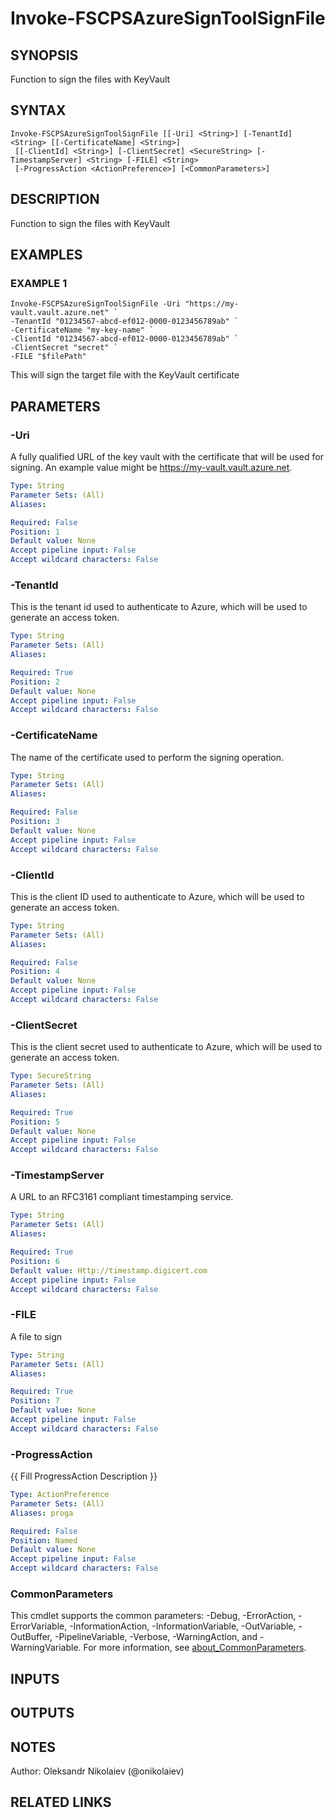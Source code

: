 ﻿---
external help file: fscps.tools-help.xml
Module Name: fscps.tools
online version:
schema: 2.0.0
---

# Invoke-FSCPSAzureSignToolSignFile

## SYNOPSIS
Function to sign the files with KeyVault

## SYNTAX

```
Invoke-FSCPSAzureSignToolSignFile [[-Uri] <String>] [-TenantId] <String> [[-CertificateName] <String>]
 [[-ClientId] <String>] [-ClientSecret] <SecureString> [-TimestampServer] <String> [-FILE] <String>
 [-ProgressAction <ActionPreference>] [<CommonParameters>]
```

## DESCRIPTION
Function to sign the files with KeyVault

## EXAMPLES

### EXAMPLE 1
```
Invoke-FSCPSAzureSignToolSignFile -Uri "https://my-vault.vault.azure.net" `
-TenantId "01234567-abcd-ef012-0000-0123456789ab" `
-CertificateName "my-key-name" `
-ClientId "01234567-abcd-ef012-0000-0123456789ab" `
-ClientSecret "secret" `
-FILE "$filePath"
```

This will sign the target file with the KeyVault certificate

## PARAMETERS

### -Uri
A fully qualified URL of the key vault with the certificate that will be used for signing.
An example value might be https://my-vault.vault.azure.net.

```yaml
Type: String
Parameter Sets: (All)
Aliases:

Required: False
Position: 1
Default value: None
Accept pipeline input: False
Accept wildcard characters: False
```

### -TenantId
This is the tenant id used to authenticate to Azure, which will be used to generate an access token.

```yaml
Type: String
Parameter Sets: (All)
Aliases:

Required: True
Position: 2
Default value: None
Accept pipeline input: False
Accept wildcard characters: False
```

### -CertificateName
The name of the certificate used to perform the signing operation.

```yaml
Type: String
Parameter Sets: (All)
Aliases:

Required: False
Position: 3
Default value: None
Accept pipeline input: False
Accept wildcard characters: False
```

### -ClientId
This is the client ID used to authenticate to Azure, which will be used to generate an access token.

```yaml
Type: String
Parameter Sets: (All)
Aliases:

Required: False
Position: 4
Default value: None
Accept pipeline input: False
Accept wildcard characters: False
```

### -ClientSecret
This is the client secret used to authenticate to Azure, which will be used to generate an access token.

```yaml
Type: SecureString
Parameter Sets: (All)
Aliases:

Required: True
Position: 5
Default value: None
Accept pipeline input: False
Accept wildcard characters: False
```

### -TimestampServer
A URL to an RFC3161 compliant timestamping service.

```yaml
Type: String
Parameter Sets: (All)
Aliases:

Required: True
Position: 6
Default value: Http://timestamp.digicert.com
Accept pipeline input: False
Accept wildcard characters: False
```

### -FILE
A file to sign

```yaml
Type: String
Parameter Sets: (All)
Aliases:

Required: True
Position: 7
Default value: None
Accept pipeline input: False
Accept wildcard characters: False
```

### -ProgressAction
{{ Fill ProgressAction Description }}

```yaml
Type: ActionPreference
Parameter Sets: (All)
Aliases: proga

Required: False
Position: Named
Default value: None
Accept pipeline input: False
Accept wildcard characters: False
```

### CommonParameters
This cmdlet supports the common parameters: -Debug, -ErrorAction, -ErrorVariable, -InformationAction, -InformationVariable, -OutVariable, -OutBuffer, -PipelineVariable, -Verbose, -WarningAction, and -WarningVariable. For more information, see [about_CommonParameters](http://go.microsoft.com/fwlink/?LinkID=113216).

## INPUTS

## OUTPUTS

## NOTES
Author: Oleksandr Nikolaiev (@onikolaiev)

## RELATED LINKS
